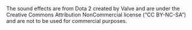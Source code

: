 The sound effects are from Dota 2 created by Valve and are under the Creative Commons Attribution NonCommercial license (“CC BY-NC-SA”) and are not to be used for commercial purposes.
